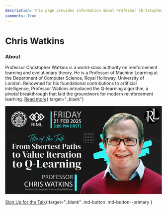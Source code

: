 ```yaml
---
description: This page provides information about Professor Christopher Watkins, his contributions to reinforcement learning, and details about his upcoming talk.
comments: True
---
```


# Chris Watkins

### About

Professor Christopher Watkins is a world-class authority on reinforcement learning and evolutionary theory. He is a Professor of Machine Learning at the Department of Computer Science, Royal Holloway, University of London. Renowned for his foundational contributions to artificial intelligence, Professor Watkins introduced the Q-learning algorithm, a pivotal breakthrough that laid the groundwork for modern reinforcement learning. [Read more](https://www.cs.rhul.ac.uk/~chrisw/){:target="_blank"}

![Image title](../assets/images/guests/banner/chris_watkins.jpg)

[Sign Up for the Talk](https://forms.gle/ET3Y5jB6Jt9vkQ2x9){:target="_blank" .md-button .md-button--primary }